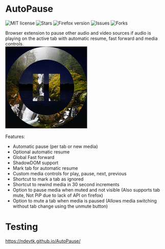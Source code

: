 # AutoPause
![MIT license](https://img.shields.io/github/license/NDevTK/AutoPause)
![Stars](https://img.shields.io/github/stars/NDevTK/AutoPause)
![Firefox version](https://img.shields.io/amo/v/autopause)
![Issues](https://img.shields.io/github/issues/NDevTK/AutoPause)
![Forks](https://img.shields.io/github/forks/NDevTK/AutoPause)

Browser extension to pause other audio and video sources if audio is playing on the active tab with automatic resume, fast forward and media controls.  
![Extension icon](icon.png)

Features:
- Automatic pause (per tab or new media)
- Optional automatic resume
- Global Fast forward
- ShadowDOM support
- Mark tab for automatic resume
- Custom media controls for play, pause, next, previous
- Shortcut to mark a tab as ignored
- Shortcut to rewind media in 30 second increments
- Option to pause media when muted and not visible (Also supports tab mute, Not PiP due to lack of API on firefox)
- Option to mute a tab when media is paused (Allows media switching without tab change using the unmute button)

# Testing
https://ndevtk.github.io/AutoPause/
